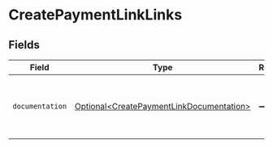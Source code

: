 # CreatePaymentLinkLinks


## Fields

| Field                                                                                              | Type                                                                                               | Required                                                                                           | Description                                                                                        |
| -------------------------------------------------------------------------------------------------- | -------------------------------------------------------------------------------------------------- | -------------------------------------------------------------------------------------------------- | -------------------------------------------------------------------------------------------------- |
| `documentation`                                                                                    | [Optional\<CreatePaymentLinkDocumentation>](../../models/errors/CreatePaymentLinkDocumentation.md) | :heavy_minus_sign:                                                                                 | The URL to the generic Mollie API error handling guide.                                            |